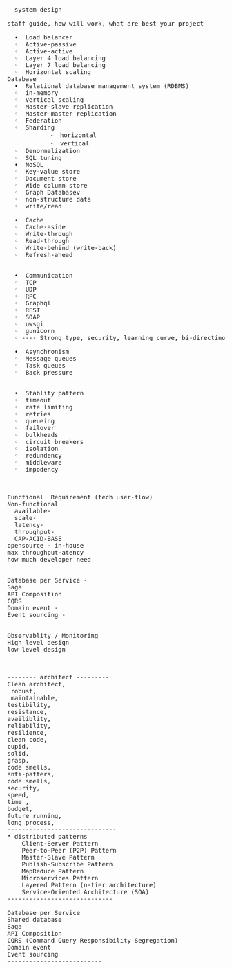 
<pre>
  system design

staff guide, how will work, what are best your project

  •  Load balancer
  ◦  Active-passive
  ◦  Active-active
  ◦  Layer 4 load balancing
  ◦  Layer 7 load balancing
  ◦  Horizontal scaling
Database
  •  Relational database management system (RDBMS)
  ◦  in-memory 
  ◦  Vertical scaling
  ◦  Master-slave replication
  ◦  Master-master replication
  ◦  Federation
  ◦  Sharding
            ⁃  horizontal
            ⁃  vertical
  ◦  Denormalization
  ◦  SQL tuning
  •  NoSQL
  ◦  Key-value store
  ◦  Document store
  ◦  Wide column store
  ◦  Graph Databasev
  ◦  non-structure data
  ◦  write/read 

  •  Cache
  ◦  Cache-aside
  ◦  Write-through
  ◦  Read-through
  ◦  Write-behind (write-back)
  ◦  Refresh-ahead


  •  Communication
  ◦  TCP
  ◦  UDP
  ◦  RPC
  ◦  Graphql
  ◦  REST
  ◦  SOAP
  ◦  uwsgi
  ◦  gunicorn
  ◦ ---- Strong type, security, learning curve, bi-directinoal, versionning

  •  Asynchronism
  ◦  Message queues
  ◦  Task queues
  ◦  Back pressure


  •  Stablity pattern
  ◦  timeout
  ◦  rate limiting
  ◦  retries
  ◦  queueing
  ◦  failover
  ◦  bulkheads
  ◦  circuit breakers
  ◦  isolation
  ◦  redundency
  ◦  middleware
  ◦  impodency



Functional  Requirement (tech user-flow)
Non-functional 
  available-
  scale-
  latency-
  throughput-
  CAP-ACID-BASE
opensource - in-house
max throughput-atency 
how much developer need


Database per Service -
Saga 
API Composition 
CQRS 
Domain event -
Event sourcing -


Observablity / Monitoring
High level design 
low level design



-------- architect ---------
Clean architect,
 robust,
 maintainable, 
testibility, 
resistance, 
availiblity,       
reliability, 
resilience,
clean code, 
cupid, 
solid, 
grasp, 
code smells,       
anti-patters, 
code smells, 
security, 
speed, 
time , 
budget,
future running,
long process, 
------------------------------   
* distributed patterns
    Client-Server Pattern
    Peer-to-Peer (P2P) Pattern
    Master-Slave Pattern
    Publish-Subscribe Pattern
    MapReduce Pattern
    Microservices Pattern
    Layered Pattern (n-tier architecture)
    Service-Oriented Architecture (SOA)    
-----------------------------

Database per Service
Shared database
Saga
API Composition
CQRS (Command Query Responsibility Segregation)
Domain event
Event sourcing 
--------------------------


</pre>
